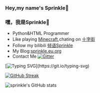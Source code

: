 ### Hey,my name's Sprinkle👋
### 嘿，我是Sprinkle👋
- Python&HTML Programmer
- Like playing [Minecraft](https://minecraft.net),chating on [十字街](http://crosst.chat)
- Follow my bilibili [倾语Sprinkle](https://space.bilibili.com/504151731)
- My Blog:[sprinkle.eu.org](https://sprinkle.eu.org)
- Contact Me [![Gitter](https://badges.gitter.im/im-spr/chat.svg)](https://gitter.im/im-spr/chat?utm_source=badge&utm_medium=badge&utm_campaign=pr-badge&utm_content=body_badge)

[![Typing SVG](https://readme-typing-svg.herokuapp.com?color=%23989898&lines=%E5%97%A8(%C2%B4-%CF%89-%60)%2C%E6%88%91%E6%98%AFSprinkle%2C%E9%AB%98%E4%B8%AD%E7%94%9F!;%E6%9C%80%E8%BF%91%E5%9C%A8%E5%AD%A6HTML%2Cjs%2Ccss%2C%E4%BC%9A%E4%B8%80%E7%82%B9Python;(%E4%B8%8D%E8%BF%87%E5%A5%BD%E5%83%8F%E5%BE%88%E4%B9%85%E6%B2%A1%E5%86%99%E8%BF%87Python%E4%BA%86...);%E5%96%9C%E6%AC%A2%E5%9C%A8%E5%8D%81%E5%AD%97%E8%A1%97%E8%81%8A%E5%A4%A9%2C%E7%8E%A9%E6%88%91%E7%9A%84%E4%B8%96%E7%95%8C(%CF%83%E2%80%B2%E2%96%BD%E2%80%B5)%E2%80%B2%E2%96%BD%E2%80%B5)](https://git.io/typing-svg)

[![GitHub Streak](http://github-readme-streak-stats.herokuapp.com?user=pntang&theme=tokyonight&date_format=M%20j%5B%2C%20Y%5D)](https://git.io/streak-stats)

![sprinkle's GitHub stats](https://github-readme-stats.vercel.app/api?username=pntang&theme=github_dark&show_icons=true)

